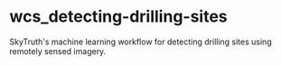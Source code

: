 # wcs_detecting-drilling-sites
SkyTruth's machine learning workflow for detecting drilling sites using remotely sensed imagery.
